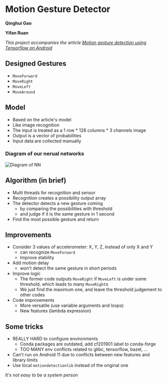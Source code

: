# Motion Gesture Detector

**Qinghui Gao**

**Yifan Ruan**

*This project accompanies the article [Motion gesture detection using Tensorflow on Android](http://blog.lemberg.co.uk/motion-gesture-detection-using-tensorflow-android)*

## Designed Gestures
- `MoveForward`
- `MoveRight`
- `MoveLeft`
- `MoveAround`

## Model
- Based on the article's model
- Like image recognition
- The input is treated as a 1 row * 128 columns * 3 channels image
- Output is a vector of probabilities
- Input data are collected manually

### Diagram of our nerual networks
![Diagram of NN](https://lembergsolutions.com/sites/default/files/blog/imce/image_13.jpg)

## Algorithm (in brief)
- Multi threads for recognition and sensor
- Recognition creates a possibility output array
- The detector detects a new gesture coming
    - by comparing the possibilities with threshold
    - and judge if it is the same gesture in $1$ second
- Find the most possible gesture and return

## Improvements
- Consider 3 values of accelerometer: X, Y, Z, instead of only X and Y
    - can recognize `MoveForward`
    - Improve stability
- Add motion delay
    - won't detect the same gesture in short periods
- Improve logic
    - The former code outputs `MoveRight` if `MoveLeft` is under some threshold, which leads to many `MoveRight`s
    - We just find the maximum one, and leave the threshold judgement to other codes
- Code improvements
    - More versatile (use variable arguments and loops)
    - New features (lambda expression)

## Some tricks
- REALLY HARD to configure environments
    - Conda packages are outdated, add cf201901 label to conda-forge
    - TOO MANY env conflicts related to glibc, tensorflow, bazel, ...
- Can't run on Android 11 due to conflicts between new features and library limits
- Use local `motiondetectionlib` instead of the original one

*It's not easy to be a system person*
